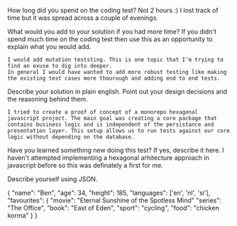 How long did you spend on the coding test?
    Not 2 hours :) I lost track of time but it was spread across a couple of evenings.  

What would you add to your solution if you had more time? If you didn't spend much time on the coding test then use this as an opportunity to explain what you would add.

    I would add mutation teststing. This is one topic that I'm trying to find an exuse to dig into deeper.
    In general I would have wanted to add more robust testing like making the existing test cases more thourough and adding end to end tests.

Describe your solution in plain english. Point out your design decisions and the reasoning behind them.

    I tried to create a proof of concept of a monorepo hexagonal javascript project. The main goal was creating a core package that contains business logic and is independent of the persistance and presentation layer. This setup allows us to run tests against our core logic without depending on the database.

Have you learned something new doing this test? If yes, describe it here.
    I haven't attempted implementing a hexagonal arhitecture approach in javascript before so this was definately a first for me.

Describe yourself using JSON.

{
    "name": "Ben",
    "age": 34,
    "height": 185,
    "languages": ['en', 'nl', 'si'],
    "favourites": {
        "movie": "Eternal Sunshine of the Spotless Mind"
        "series": "The Office",
        "book": "East of Eden",
        "sport": "cycling",
        "food": "chicken korma"
    }
}